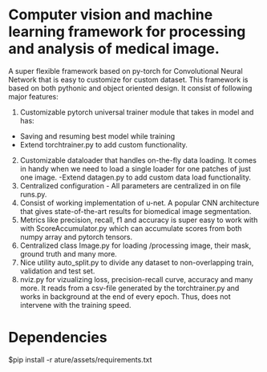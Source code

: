 # Computer vision and machine learning framework for processing and analysis of medical image.
A super flexible framework based on py-torch for Convolutional Neural Network that is easy to customize for custom dataset. This framework is based on both pythonic and object oriented design. It consist of following major features:
1. Customizable pytorch universal trainer module that takes in model and has:
  - Saving and resuming best model while training
  - Extend torchtrainer.py to add custom functionality.
2. Customizable dataloader that handles on-the-fly data loading. It comes in handy when we need to load a single loader for one patches of just one image. 
  -Extend datagen.py to add custom data load functionality.
3. Centralized configuration - All parameters are centralized in on file runs.py.
4. Consist of working implementation of u-net. A popular CNN architecture that gives state-of-the-art results for biomedical image segmentation.
5. Metrics like precision, recall, f1 and accuracy is super easy to work with with ScoreAccumulator.py which can accumulate scores from both numpy array and pytorch tensors.
6. Centralized class Image.py for loading /processing image, their mask, ground truth and many more.
7. Nice utility auto_split.py to divide any dataset to non-overlapping train, validation and test set.
8. nviz.py for vizualizing loss, precision-recall curve, accuracy and many more. It reads from a csv-file generated by the torchtrainer.py and works in background at the end of every epoch. Thus, does not intervene with the training speed.


# Dependencies
$pip install -r ature/assets/requirements.txt
